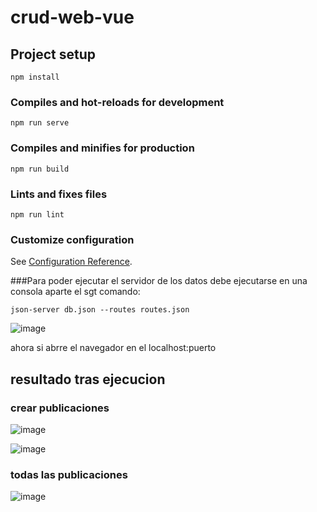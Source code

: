 # crud-web-vue

## Project setup
```
npm install
```

### Compiles and hot-reloads for development
```
npm run serve
```

### Compiles and minifies for production
```
npm run build
```

### Lints and fixes files
```
npm run lint
```

### Customize configuration
See [Configuration Reference](https://cli.vuejs.org/config/).


###Para poder ejecutar el servidor de los datos debe ejecutarse en una consola aparte el sgt comando:
```
json-server db.json --routes routes.json
```
![image](https://user-images.githubusercontent.com/64045193/184552804-ac11a932-6be4-46fd-af6a-24d10ac7e8fe.png)

ahora si abrre el navegador en el localhost:puerto

## resultado tras ejecucion
### crear publicaciones

![image](https://user-images.githubusercontent.com/64045193/184552726-62bc3fc7-463d-42fe-b3a7-74412460e351.png)


![image](https://user-images.githubusercontent.com/64045193/184552736-9763683f-85ae-43b7-94ac-9a2c7b0859ec.png)

### todas las publicaciones

![image](https://user-images.githubusercontent.com/64045193/184552751-8e8e94bb-f416-4c63-bad1-38b624eb3c48.png)
